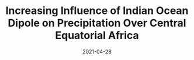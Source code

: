 ---
title: "Increasing Influence of Indian Ocean Dipole on Precipitation Over Central Equatorial Africa"
collection: publications
category: journal        # <= use 'journal' for journals
permalink: /publications/2021-04-28-GRL-YJ
date: 2021-04-28
venue: "Geophysical Research Letters"
authors: "Jiang, Y.*, Zhou, L., Roundy, P. E., Hua, W., and Raghavendra, A."
paperurl: "https://agupubs.onlinelibrary.wiley.com/doi/full/10.1029/2020GL092370"
doi: "10.1029/2020GL092370"
excerpt: "We explored compound impacts of IOD & MJO on rainfall over Central Africa."
citation: "Jiang, Y.*, Zhou, L., Roundy, P. E., Hua, W., and Raghavendra, A. (2021) Increasing influence of Indian Ocean Dipole on precipitation over Central Equatorial Africa. Geophysical Research Letters, 48(8), e2020GL092370."
---